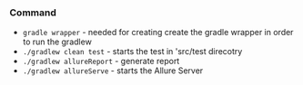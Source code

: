 
### Command
* `gradle wrapper` - needed for creating create the gradle wrapper in order to run the gradlew
* `./gradlew clean test` - starts the test in 'src/test direcotry
* `./gradlew allureReport` - generate report
* `./gradlew allureServe` - starts the Allure Server



